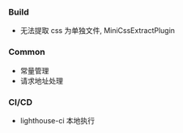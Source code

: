 ### Build

- 无法提取 css 为单独文件, MiniCssExtractPlugin

### Common

- 常量管理
- 请求地址处理

### CI/CD

- lighthouse-ci 本地执行
